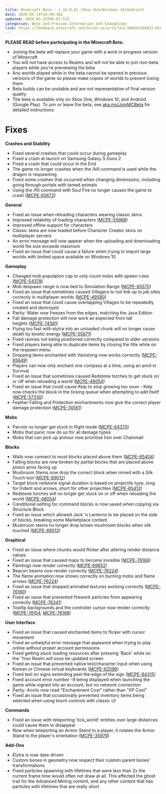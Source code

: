 ```yaml
---
title: Minecraft Beta - 1.16.0.61 (Xbox One/Windows 10/Android)
date: 2020-05-14T14:49:38Z
updated: 2020-05-15T09:07:53Z
categories: Beta and Preview Information and Changelogs
link: https://feedback.minecraft.net/hc/en-us/articles/360043160912-Minecraft-Beta-1-16-0-61-Xbox-One-Windows-10-Android-
---
```


**PLEASE READ before participating in the Minecraft Beta:**

- Joining the beta will replace your game with a work in progress version of Minecraft
- You will not have access to Realms and will not be able to join non-beta players while you're previewing the beta
- Any worlds played while in the beta cannot be opened in previous versions of the game so please make copies of worlds to prevent losing them
- Beta builds can be unstable and are not representative of final version quality
- The beta is available only on Xbox One, Windows 10, and Android (Google Play). To join or leave the beta, see [aka.ms/JoinMCBeta](https://aka.ms/JoinMCBeta) for detailed instructions

# Fixes

**Crashes and Stability**

- Fixed several crashes that could occur during gameplay
- Fixed a crash at launch on Samsung Galaxy S Duos 2
- Fixed a crash that could occur in the End 
- The game no longer crashes when the /kill command is used while the dragon is respawning
- Fixed some crashes that occurred when changing dimensions, including going through portals with tamed animals
- Using the /fill command with Soul Fire no longer causes the game to crash ([MCPE-65672](https://bugs.mojang.com/browse/MCPE-65672))

**General**

- Fixed an issue when reloading characters wearing classic skins 
- Improved reliability of loading characters ([MCPE-55968](https://bugs.mojang.com/browse/MCPE-55968)) 
- Improved offline support for characters
- Classic skins are now loaded before Character Creator skins on multiplayer servers
- An error message will now appear when the uploading and downloading world file size exceeds maximum
- Fixed an issue that could cause a failure when trying to import large worlds with limited space available on Windows 10

**Gameplay**

- Changed mob population cap to only count mobs with spawn rules ([MCPE-54378](https://bugs.mojang.com/browse/MCPE-54378)) 
- Mob despawn range is now tied to Simulation Range ([MCPE-65570](https://bugs.mojang.com/browse/MCPE-65570))
- Fixed an issue that sometimes caused Villagers to not link up to job sites correctly in multiplayer worlds ([MCPE-49580](https://bugs.mojang.com/browse/MCPE-49580))
- Fixed an issue that could cause overlapping Villages to be repeatedly created and destroyed 
- Parity: Water now freezes from the edges, matching the Java Edition
- Fall damage protection will now work as expected from tall heights ([MCPE-74561](https://bugs.mojang.com/browse/MCPE-74561))
- Flying too fast with elytra into an unloaded chunk will no longer cause death by kinetic energy ([MCPE-55671](https://bugs.mojang.com/browse/MCPE-55671))
- Fixed ravines not being positioned correctly compared to older versions
- Fixed players being able to duplicate items by closing the title while on the respawn menu 
- Dropping items enchanted with Vanishing now works correctly ([MCPE-65649](https://bugs.mojang.com/browse/MCPE-65649)) 
- Players can now only enchant one compass at a time, using an anvil in Survival
- Fixed an issue that sometimes caused Redstone torches to get stuck on or off when reloading a world ([MCPE-48054](https://bugs.mojang.com/browse/MCPE-48054))
- Fixed an issue that could cause Kelp to stop growing too soon - Kelp now checks the block in the ticking queue when attempting to add itself ([MCPE-57330](https://bugs.mojang.com/browse/MCPE-57330))
- Feather Falling and Protection enchantments now give the correct player damage protection ([MCPE-74561](https://bugs.mojang.com/browse/MCPE-74561)) 

**Mobs**

- Parrots no longer get stuck in flight mode ([MCPE-64370](https://bugs.mojang.com/browse/MCPE-64370)) 
- Mobs that panic now do so for all damage types 
- Mobs that can pick up armour now prioritise Iron over Chainmail 

**Blocks**

- Walls now connect to most blocks placed above them ([MCPE-65404](https://bugs.mojang.com/browse/MCPE-65404))
- Falling blocks are now broken by partial blocks that are placed above piston arms facing up
- Mushroom Stems now drop the correct block when mined with a Silk Touch tool ([MCPE-69012](https://bugs.mojang.com/browse/MCPE-69012)) 
- Target block redstone signal duration is based on projectile type, long for trident and arrows, short for other projectiles ([MCPE-65413](https://bugs.mojang.com/browse/MCPE-65413)) 
- Redstone torches will no longer get stuck on or off when reloading the world ([MCPE-48054](https://bugs.mojang.com/browse/MCPE-48054)) 
- Conditional setting for command blocks is now saved when copying via Structure Block 
- Fixed an issue which allowed Jack 'o Lanterns to be placed on the side of blocks, breaking some Marketplace content 
- Mushroom stems no longer drop brown mushroom blocks when silk touched ([MCPE-69012](https://bugs.mojang.com/browse/MCPE-69012)) 

**Graphical**

- Fixed an issue where chunks would flicker after altering render distance values
- Fixed an issue that caused maps to become invisible ([MCPE-76166](https://bugs.mojang.com/browse/MCPE-76166)) 
- Paintings now render correctly ([MCPE-69652](https://bugs.mojang.com/browse/MCPE-69652))
- Beacon beams now render correctly ([MCPE-76224](https://bugs.mojang.com/browse/MCPE-76224))
- The flame animation now shows correctly on burning mobs and flame arrows ([MCPE-76224](https://bugs.mojang.com/browse/MCPE-76224)) 
- Fixed an issue that stopped animated textures working correctly ([MCPE-76180](https://bugs.mojang.com/browse/MCPE-76180)) 
- Fixed an issue that prevented firework particles from appearing correctly ([MCPE-76341](https://bugs.mojang.com/browse/MCPE-76341)) 
- Tooltip backgrounds and the controller cursor now render correctly ([MCPE-76154](https://bugs.mojang.com/browse/MCPE-76154), [MCPE-76168](https://bugs.mojang.com/browse/MCPE-76168)) 

**User Interface**

- Fixed an issue that caused enchanted items to flicker with cursor movement
- Fixed an unhelpful error message that appeared when trying to play online without proper account permissions 
- Fixed getting stuck loading resources after pressing 'Back' while on the 'Your Realm will soon be updated screen 
- Fixed an issue that prevented native text/character input when using Korean or Chinese virtual keyboards ([MCPE-62596](https://bugs.mojang.com/browse/MCPE-62596)) 
- Fixed text on signs extending past the edge of the sign ([MCPE-64315](https://bugs.mojang.com/browse/MCPE-64315))
- Fixed account error number -9 being displayed when launching the game while signed into an account, but no network connection 
- Parity: Anvils now read “Enchantment Cost” rather than “XP Cost” 
- Fixed an issue that occasionally prevented inventory items being selected when using touch controls with classic UI 

**Commands**

- Fixed an issue with teleporting 'tick_world' entities over large distances could cause them to disappear 
- Now when teleporting an Armor Stand to a player, it rotates the Armor Stand to the player's orientation ([MCPE-35979](https://bugs.mojang.com/browse/MCPE-35979))

**Add-Ons**

- Elytra is now data-driven
- Custom bones in geometry now respect their custom parent bones' transformations 
- Fixed particles spawning with lifetimes that were less than 2x the current frame time would often not draw at all. This affected the ghost trail for the Advanced Mining content, and any other content that has particles with lifetimes that are really short
